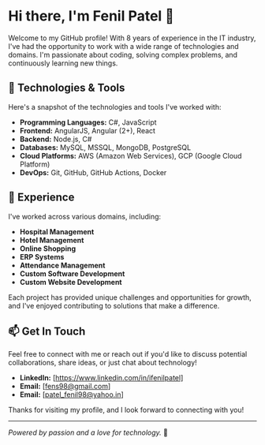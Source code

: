 # Hi there, I'm Fenil Patel 👋

Welcome to my GitHub profile! With 8 years of experience in the IT industry, I've had the opportunity to work with a wide range of technologies and domains. I'm passionate about coding, solving complex problems, and continuously learning new things.

## 🚀 Technologies & Tools

Here's a snapshot of the technologies and tools I've worked with:

- **Programming Languages:** C#, JavaScript
- **Frontend:** AngularJS, Angular (2+), React
- **Backend:** Node.js, C#
- **Databases:** MySQL, MSSQL, MongoDB, PostgreSQL
- **Cloud Platforms:** AWS (Amazon Web Services), GCP (Google Cloud Platform)
- **DevOps:** Git, GitHub, GitHub Actions, Docker

## 💼 Experience

I've worked across various domains, including:

- **Hospital Management**
- **Hotel Management**
- **Online Shopping**
- **ERP Systems**
- **Attendance Management**
- **Custom Software Development**
- **Custom Website Development**

Each project has provided unique challenges and opportunities for growth, and I've enjoyed contributing to solutions that make a difference.

## 📫 Get In Touch

Feel free to connect with me or reach out if you'd like to discuss potential collaborations, share ideas, or just chat about technology!

- **LinkedIn:** [https://www.linkedin.com/in/ifenilpatel]
- **Email:** [fens98@gmail.com]
- **Email:** [patel_fenil98@yahoo.in]

Thanks for visiting my profile, and I look forward to connecting with you!

---

*Powered by passion and a love for technology.* 🚀

